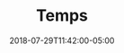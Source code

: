 ---
translationKey: "time"
title: "Temps"
date: 2018-07-29T11:42:00-05:00
description: "clock"
type: "panel/time"
---